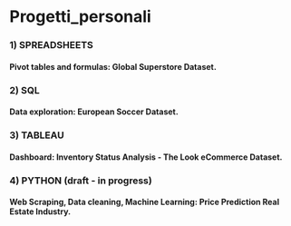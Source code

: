 # Progetti_personali

### 1) SPREADSHEETS
####   Pivot tables and formulas: Global Superstore Dataset.

### 2) SQL
####   Data exploration: European Soccer Dataset.

### 3) TABLEAU
####   Dashboard: Inventory Status Analysis - The Look eCommerce Dataset.

### 4) PYTHON (draft - in progress)
####   Web Scraping, Data cleaning, Machine Learning: Price Prediction Real Estate Industry.
